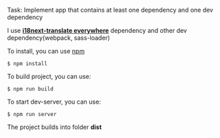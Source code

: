 Task: Implement app that contains at least one dependency and one dev dependency


I use [**i18next-translate everywhere**](https://www.npmjs.com/package/i18next) dependency and other dev dependency(webpack, sass-loader)


To install, you can use [npm](https://npmjs.org/)

    $ npm install

To build project, you can use:

    $ npm run build

To start dev-server, you can use:

    $ npm run server

The project builds into folder **dist**